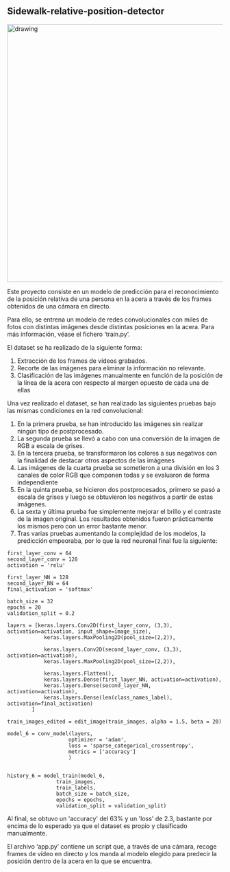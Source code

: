 ## Sidewalk-relative-position-detector

<img src="https://media.istockphoto.com/photos/suburban-sidewalk-picture-id172338416?b=1&k=20&m=172338416&s=170667a&w=0&h=D39OO3Q6E6m5k_jwl3CrIDCfQu0VZvEbfdEKkP21Zy4=" alt="drawing" width="600"/>

Este proyecto consiste en un modelo de predicción para el reconocimiento de la posición relativa de una persona en la acera a través de los frames obtenidos de una cámara en directo.

Para ello, se entrena un modelo de redes convolucionales con miles de fotos con distintas imágenes desde distintas posiciones en la acera. Para más información, véase el fichero ‘train.py’.

El dataset se ha realizado de la siguiente forma:

1.	Extracción de los frames de vídeos grabados.
2.	Recorte de las imágenes para eliminar la información no relevante.
3.	Clasificación de las imágenes manualmente en función de la posición de la línea de la acera con respecto al margen opuesto de cada una de ellas

Una vez realizado el dataset, se han realizado las siguientes pruebas bajo las mismas condiciones en la red convolucional:

1.	En la primera prueba, se han introducido las imágenes sin realizar ningún tipo de postprocesado.
2.	La segunda prueba se llevó a cabo con una conversión de la imagen de RGB a escala de grises.
3.	En la tercera prueba, se transformaron los colores a sus negativos con la finalidad de destacar otros aspectos de las imágenes
4.	Las imágenes de la cuarta prueba se sometieron a una división en los 3 canales de color RGB que componen todas y se evaluaron de forma independiente
5.	En la quinta prueba, se hicieron dos postprocesados, primero se pasó a escala de grises y luego se obtuvieron los negativos a partir de estas imágenes.
6.	La sexta y última prueba fue simplemente mejorar el brillo y el contraste de la imagen original. Los resultados obtenidos fueron prácticamente los mismos pero con un             error bastante menor.
7.	Tras varias pruebas aumentando la complejidad de los modelos, la predicción empeoraba, por lo que la red neuronal final fue la siguiente:

```
first_layer_conv = 64
second_layer_conv = 128
activation = 'relu'

first_layer_NN = 128
second_layer_NN = 64
final_activation = 'softmax'

batch_size = 32
epochs = 20
validation_split = 0.2

layers = [keras.layers.Conv2D(first_layer_conv, (3,3), activation=activation, input_shape=image_size),
            keras.layers.MaxPooling2D(pool_size=(2,2)),

            keras.layers.Conv2D(second_layer_conv, (3,3), activation=activation),
            keras.layers.MaxPooling2D(pool_size=(2,2)),

            keras.layers.Flatten(),
            keras.layers.Dense(first_layer_NN, activation=activation),
            keras.layers.Dense(second_layer_NN, activation=activation),
            keras.layers.Dense(len(class_names_label), activation=final_activation)
        ]

train_images_edited = edit_image(train_images, alpha = 1.5, beta = 20)

model_6 = conv_model(layers,
                    optimizer = 'adam',
                    loss = 'sparse_categorical_crossentropy',
                    metrics = ['accuracy']
                    )


history_6 = model_train(model_6, 
                train_images,
                train_labels,
                batch_size = batch_size,
                epochs = epochs,
                validation_split = validation_split)
```
Al final, se obtuvo un 'accuracy' del 63% y un 'loss' de 2.3, bastante por encima de lo esperado ya que el dataset es propio y clasificado manualmente.

El archivo ‘app.py’ contiene un script que, a través de una cámara, recoge frames de vídeo en directo y los manda al modelo elegido para predecir la posición dentro de la acera en la que se encuentra.
